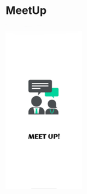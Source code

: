 # MeetUp
<img src="https://github.com/OmkarMGhanekar/MeetUp/blob/master/page-1.jpg" width=40%, height= 40%/>
